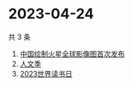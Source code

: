 # 2023-04-24

共 3 条

<!-- BEGIN ZHIHUSEARCH -->
<!-- 最后更新时间 Mon Apr 24 2023 17:18:16 GMT+0800 (China Standard Time) -->
1. [中国绘制火星全球影像图首次发布](https://www.zhihu.com/search?q=中国绘制火星全球影像图首次发布)
1. [人文季](https://www.zhihu.com/search?q=人文季)
1. [2023世界读书日](https://www.zhihu.com/search?q=2023世界读书日)
<!-- END ZHIHUSEARCH -->
